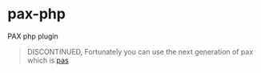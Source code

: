 pax-php
=======

PAX php plugin

> DISCONTINUED, Fortunately you can use the next generation of pax which is [pas](https://github.com/xinix-technology/pas)
